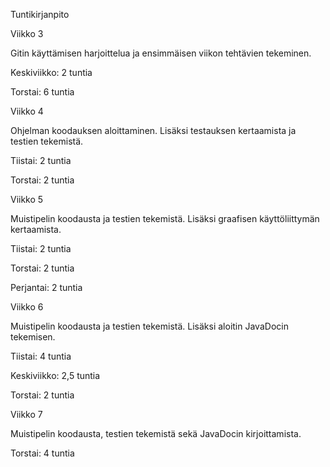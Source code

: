 Tuntikirjanpito

Viikko 3

Gitin käyttämisen harjoittelua ja ensimmäisen viikon tehtävien tekeminen. 

Keskiviikko: 2 tuntia

Torstai: 6 tuntia

Viikko 4

Ohjelman koodauksen aloittaminen. Lisäksi testauksen kertaamista ja testien tekemistä.

Tiistai: 2 tuntia

Torstai: 2 tuntia

Viikko 5

Muistipelin koodausta ja testien tekemistä. Lisäksi graafisen käyttöliittymän kertaamista.

Tiistai: 2 tuntia

Torstai: 2 tuntia

Perjantai: 2 tuntia

Viikko 6

Muistipelin koodausta ja testien tekemistä. Lisäksi aloitin JavaDocin tekemisen.

Tiistai: 4 tuntia

Keskiviikko: 2,5 tuntia

Torstai: 2 tuntia

Viikko 7

Muistipelin koodausta, testien tekemistä sekä JavaDocin kirjoittamista.

Torstai: 4 tuntia
